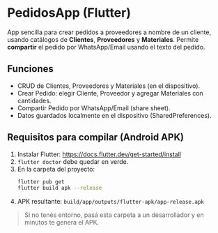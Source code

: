 # PedidosApp (Flutter)

App sencilla para crear pedidos a proveedores a nombre de un cliente,
usando catálogos de **Clientes**, **Proveedores** y **Materiales**.
Permite **compartir** el pedido por WhatsApp/Email usando el texto del pedido.

## Funciones
- CRUD de Clientes, Proveedores y Materiales (en el dispositivo).
- Crear Pedido: elegir Cliente, Proveedor y agregar Materiales con cantidades.
- Compartir Pedido por WhatsApp/Email (share sheet).
- Datos guardados localmente en el dispositivo (SharedPreferences).

## Requisitos para compilar (Android APK)
1. Instalar Flutter: https://docs.flutter.dev/get-started/install
2. `flutter doctor` debe quedar en verde.
3. En la carpeta del proyecto:
   ```bash
   flutter pub get
   flutter build apk --release
   ```
4. APK resultante: `build/app/outputs/flutter-apk/app-release.apk`

> Si no tenés entorno, pasá esta carpeta a un desarrollador y en minutos te genera el APK.
